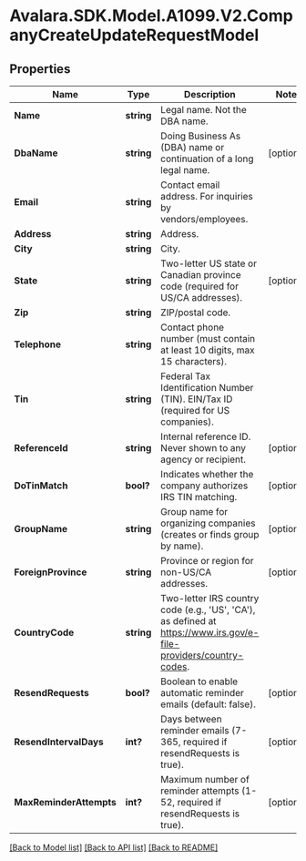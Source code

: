 # Avalara.SDK.Model.A1099.V2.CompanyCreateUpdateRequestModel

## Properties

Name | Type | Description | Notes
------------ | ------------- | ------------- | -------------
**Name** | **string** | Legal name. Not the DBA name. | 
**DbaName** | **string** | Doing Business As (DBA) name or continuation of a long legal name. | [optional] 
**Email** | **string** | Contact email address. For inquiries by vendors/employees. | 
**Address** | **string** | Address. | 
**City** | **string** | City. | 
**State** | **string** | Two-letter US state or Canadian province code (required for US/CA addresses). | [optional] 
**Zip** | **string** | ZIP/postal code. | 
**Telephone** | **string** | Contact phone number (must contain at least 10 digits, max 15 characters). | 
**Tin** | **string** | Federal Tax Identification Number (TIN). EIN/Tax ID (required for US companies). | 
**ReferenceId** | **string** | Internal reference ID. Never shown to any agency or recipient. | [optional] 
**DoTinMatch** | **bool?** | Indicates whether the company authorizes IRS TIN matching. | [optional] 
**GroupName** | **string** | Group name for organizing companies (creates or finds group by name). | [optional] 
**ForeignProvince** | **string** | Province or region for non-US/CA addresses. | [optional] 
**CountryCode** | **string** | Two-letter IRS country code (e.g., &#39;US&#39;, &#39;CA&#39;), as defined at https://www.irs.gov/e-file-providers/country-codes. | 
**ResendRequests** | **bool?** | Boolean to enable automatic reminder emails (default: false). | [optional] 
**ResendIntervalDays** | **int?** | Days between reminder emails (7-365, required if resendRequests is true). | [optional] 
**MaxReminderAttempts** | **int?** | Maximum number of reminder attempts (1-52, required if resendRequests is true). | [optional] 

[[Back to Model list]](../../../README.md#documentation-for-models) [[Back to API list]](../../../README.md#documentation-for-api-endpoints) [[Back to README]](../../../README.md)

